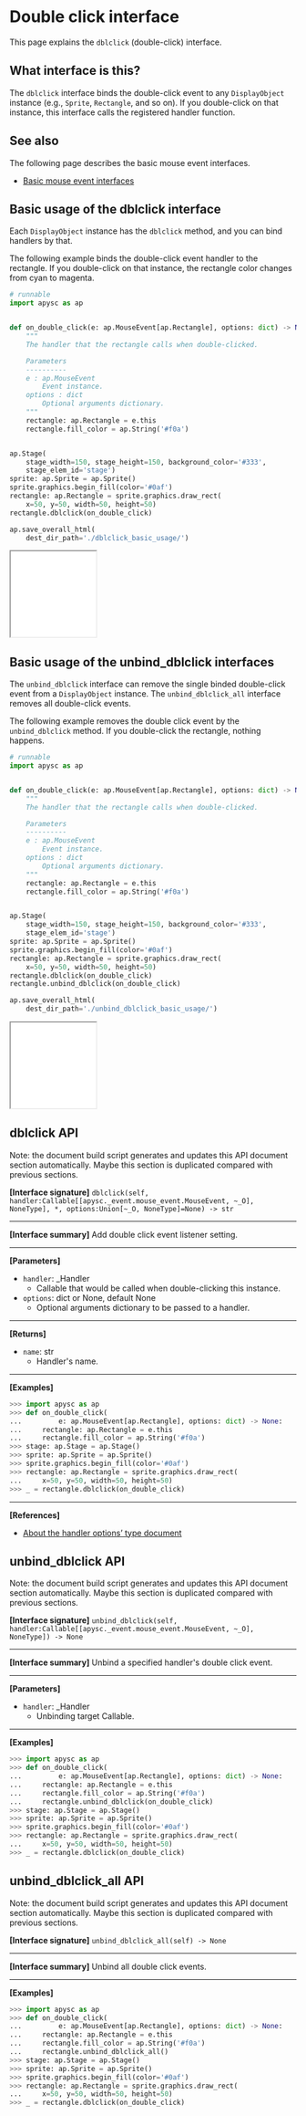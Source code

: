 # Double click interface

This page explains the `dblclick` (double-click) interface.

## What interface is this?

The `dblclick` interface binds the double-click event to any `DisplayObject` instance (e.g., `Sprite`\, `Rectangle`\, and so on). If you double-click on that instance, this interface calls the registered handler function.

## See also

The following page describes the basic mouse event interfaces.

- [Basic mouse event interfaces](mouse_event_basic.md)

## Basic usage of the dblclick interface

Each `DisplayObject` instance has the `dblclick` method, and you can bind handlers by that.

The following example binds the double-click event handler to the rectangle. If you double-click on that instance, the rectangle color changes from cyan to magenta.

```py
# runnable
import apysc as ap


def on_double_click(e: ap.MouseEvent[ap.Rectangle], options: dict) -> None:
    """
    The handler that the rectangle calls when double-clicked.

    Parameters
    ----------
    e : ap.MouseEvent
        Event instance.
    options : dict
        Optional arguments dictionary.
    """
    rectangle: ap.Rectangle = e.this
    rectangle.fill_color = ap.String('#f0a')


ap.Stage(
    stage_width=150, stage_height=150, background_color='#333',
    stage_elem_id='stage')
sprite: ap.Sprite = ap.Sprite()
sprite.graphics.begin_fill(color='#0af')
rectangle: ap.Rectangle = sprite.graphics.draw_rect(
    x=50, y=50, width=50, height=50)
rectangle.dblclick(on_double_click)

ap.save_overall_html(
    dest_dir_path='./dblclick_basic_usage/')
```

<iframe src="static/dblclick_basic_usage/index.html" width="150" height="150"></iframe>

## Basic usage of the unbind_dblclick interfaces

The `unbind_dblclick` interface can remove the single binded double-click event from a `DisplayObject` instance. The `unbind_dblclick_all` interface removes all double-click events.

The following example removes the double click event by the `unbind_dblclick` method. If you double-click the rectangle, nothing happens.

```py
# runnable
import apysc as ap


def on_double_click(e: ap.MouseEvent[ap.Rectangle], options: dict) -> None:
    """
    The handler that the rectangle calls when double-clicked.

    Parameters
    ----------
    e : ap.MouseEvent
        Event instance.
    options : dict
        Optional arguments dictionary.
    """
    rectangle: ap.Rectangle = e.this
    rectangle.fill_color = ap.String('#f0a')


ap.Stage(
    stage_width=150, stage_height=150, background_color='#333',
    stage_elem_id='stage')
sprite: ap.Sprite = ap.Sprite()
sprite.graphics.begin_fill(color='#0af')
rectangle: ap.Rectangle = sprite.graphics.draw_rect(
    x=50, y=50, width=50, height=50)
rectangle.dblclick(on_double_click)
rectangle.unbind_dblclick(on_double_click)

ap.save_overall_html(
    dest_dir_path='./unbind_dblclick_basic_usage/')
```

<iframe src="static/unbind_dblclick_basic_usage/index.html" width="150" height="150"></iframe>


## dblclick API

<!-- Docstring: apysc._event.double_click_interface.DoubleClickInterface.dblclick -->

<span class="inconspicuous-txt">Note: the document build script generates and updates this API document section automatically. Maybe this section is duplicated compared with previous sections.</span>

**[Interface signature]** `dblclick(self, handler:Callable[[apysc._event.mouse_event.MouseEvent, ~_O], NoneType], *, options:Union[~_O, NoneType]=None) -> str`<hr>

**[Interface summary]** Add double click event listener setting.<hr>

**[Parameters]**

- `handler`: _Handler
  - Callable that would be called when double-clicking this instance.
- `options`: dict or None, default None
  - Optional arguments dictionary to be passed to a handler.

<hr>

**[Returns]**

- `name`: str
  - Handler's name.

<hr>

**[Examples]**

```py
>>> import apysc as ap
>>> def on_double_click(
...         e: ap.MouseEvent[ap.Rectangle], options: dict) -> None:
...     rectangle: ap.Rectangle = e.this
...     rectangle.fill_color = ap.String('#f0a')
>>> stage: ap.Stage = ap.Stage()
>>> sprite: ap.Sprite = ap.Sprite()
>>> sprite.graphics.begin_fill(color='#0af')
>>> rectangle: ap.Rectangle = sprite.graphics.draw_rect(
...     x=50, y=50, width=50, height=50)
>>> _ = rectangle.dblclick(on_double_click)
```

<hr>

**[References]**

- [About the handler options’ type document](https://simon-ritchie.github.io/apysc/about_handler_options_type.html)

## unbind_dblclick API

<!-- Docstring: apysc._event.double_click_interface.DoubleClickInterface.unbind_dblclick -->

<span class="inconspicuous-txt">Note: the document build script generates and updates this API document section automatically. Maybe this section is duplicated compared with previous sections.</span>

**[Interface signature]** `unbind_dblclick(self, handler:Callable[[apysc._event.mouse_event.MouseEvent, ~_O], NoneType]) -> None`<hr>

**[Interface summary]** Unbind a specified handler's double click event.<hr>

**[Parameters]**

- `handler`: _Handler
  - Unbinding target Callable.

<hr>

**[Examples]**

```py
>>> import apysc as ap
>>> def on_double_click(
...         e: ap.MouseEvent[ap.Rectangle], options: dict) -> None:
...     rectangle: ap.Rectangle = e.this
...     rectangle.fill_color = ap.String('#f0a')
...     rectangle.unbind_dblclick(on_double_click)
>>> stage: ap.Stage = ap.Stage()
>>> sprite: ap.Sprite = ap.Sprite()
>>> sprite.graphics.begin_fill(color='#0af')
>>> rectangle: ap.Rectangle = sprite.graphics.draw_rect(
...     x=50, y=50, width=50, height=50)
>>> _ = rectangle.dblclick(on_double_click)
```

## unbind_dblclick_all API

<!-- Docstring: apysc._event.double_click_interface.DoubleClickInterface.unbind_dblclick_all -->

<span class="inconspicuous-txt">Note: the document build script generates and updates this API document section automatically. Maybe this section is duplicated compared with previous sections.</span>

**[Interface signature]** `unbind_dblclick_all(self) -> None`<hr>

**[Interface summary]** Unbind all double click events.<hr>

**[Examples]**

```py
>>> import apysc as ap
>>> def on_double_click(
...         e: ap.MouseEvent[ap.Rectangle], options: dict) -> None:
...     rectangle: ap.Rectangle = e.this
...     rectangle.fill_color = ap.String('#f0a')
...     rectangle.unbind_dblclick_all()
>>> stage: ap.Stage = ap.Stage()
>>> sprite: ap.Sprite = ap.Sprite()
>>> sprite.graphics.begin_fill(color='#0af')
>>> rectangle: ap.Rectangle = sprite.graphics.draw_rect(
...     x=50, y=50, width=50, height=50)
>>> _ = rectangle.dblclick(on_double_click)
```